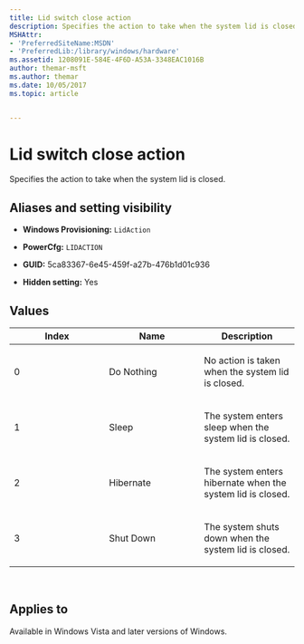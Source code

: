 ```yaml
---
title: Lid switch close action
description: Specifies the action to take when the system lid is closed.
MSHAttr:
- 'PreferredSiteName:MSDN'
- 'PreferredLib:/library/windows/hardware'
ms.assetid: 1208091E-584E-4F6D-A53A-3348EAC1016B
author: themar-msft
ms.author: themar
ms.date: 10/05/2017
ms.topic: article


---
```


# Lid switch close action


Specifies the action to take when the system lid is closed.

## <span id="Aliases_and_setting_visibility"></span><span id="aliases_and_setting_visibility"></span><span id="ALIASES_AND_SETTING_VISIBILITY"></span>Aliases and setting visibility


-   **Windows Provisioning:** `LidAction       `

-   **PowerCfg:** `LIDACTION       `

-   **GUID:** 5ca83367-6e45-459f-a27b-476b1d01c936

-   **Hidden setting:** Yes

## <span id="Values"></span><span id="values"></span><span id="VALUES"></span>Values


<table>
<colgroup>
<col width="33%" />
<col width="33%" />
<col width="33%" />
</colgroup>
<thead>
<tr class="header">
<th>Index</th>
<th>Name</th>
<th>Description</th>
</tr>
</thead>
<tbody>
<tr class="odd">
<td><p>0</p></td>
<td><p>Do Nothing</p></td>
<td><p>No action is taken when the system lid is closed.</p></td>
</tr>
<tr class="even">
<td><p>1</p></td>
<td><p>Sleep</p></td>
<td><p>The system enters sleep when the system lid is closed.</p></td>
</tr>
<tr class="odd">
<td><p>2</p></td>
<td><p>Hibernate</p></td>
<td><p>The system enters hibernate when the system lid is closed.</p></td>
</tr>
<tr class="even">
<td><p>3</p></td>
<td><p>Shut Down</p></td>
<td><p>The system shuts down when the system lid is closed.</p></td>
</tr>
</tbody>
</table>

 

## <span id="Applies_to"></span><span id="applies_to"></span><span id="APPLIES_TO"></span>Applies to


Available in Windows Vista and later versions of Windows.
